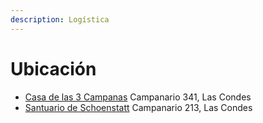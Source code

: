 ```yaml
---
description: Logística
---
```


# Ubicación

* [Casa de las 3 Campanas](https://www.google.com/maps/place/Juventud+Masculina+de+Schoenstatt+de+Campanario/@-33.3879717,-70.5359121,17z/data=!3m1!4b1!4m5!3m4!1s0x0:0x90335ff571a7950c!8m2!3d-33.3879717!4d-70.5337234) Campanario 341, Las Condes
* [Santuario de Schoenstatt](https://www.google.cm/maps/place/Santuario+de+Schoenstatt+Campanario/@-33.3869353,-70.5372128,17z/data=!3m1!4b1!4m5!3m4!1s0x9662ceac569c0163:0xb37a4df04edc904c!8m2!3d-33.3869398!4d-70.5350241) Campanario 213, Las Condes

